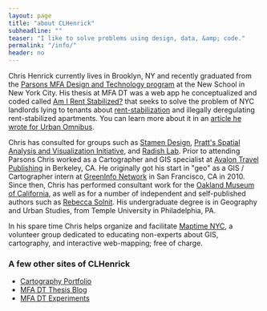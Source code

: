 ```yaml
---
layout: page
title: "about CLHenrick"
subheadline: ""
teaser: "I like to solve problems using design, data, &amp; code."
permalink: "/info/"
header: no
---
```


Chris Henrick currently lives in Brooklyn, NY and recently graduated from the [Parsons MFA Design and Technology program](http://www.newschool.edu/parsons/mfa-design-technology/) at the New School in New York City. His thesis at MFA DT was a web app he conceptualized and coded called [Am I Rent Stabilized?](https://amirentstabilized.com) that seeks to solve the problem of NYC landlords lying to tenants about [rent-stabilization](http://www.nycrgb.org/html/resources/faq/rentstab.html#exactly) and illegally deregulating rent-stabilized apartments. You can learn more about it in an [article he wrote for Urban Omnibus](http://urbanomnibus.net/2015/05/using-open-data-to-strengthen-tenants-rights-activism/). 

Chris has consulted for groups such as [Stamen Design](http://stamen.com/), [Pratt's Spatial Analysis and Visualization Initiative](https://www.pratt.edu/pratt-research-and-centers/spatial-analysis-visualization-initiative/), and [Radish Lab](http://radishlab.com/). Prior to attending Parsons Chris worked as a Cartographer and GIS specialist at [Avalon Travel Publishing](http://avalontravelbooks.com/) in Berkeley, CA. He originally got his start in "geo" as a GIS / Cartographer intern at [GreenInfo Network](http://www.greeninfo.org/) in San Francisco, CA in 2010. Since then, Chris has performed consultant work for the [Oakland Museum of California](https://www.museumca.org/), as well as for a number of independent and self-published authors such as [Rebecca Solnit](http://rebeccasolnit.net/). His undergraduate degree is in Geography and Urban Studies, from Temple University in Philadelphia, PA. 

In his spare time Chris helps organize and facilitate [Maptime NYC](http://www.meetup.com/maptime-nyc), a volunteer group dedicated to educating non-experts about GIS, cartography, and interactive web-mapping; free of charge.

### A few other sites of CLHenrick
- [Cartography Portfolio](http://chrishenrick.com/)
- [MFA DT Thesis Blog](http://clhenrick.github.io/thesis-blog/)
- [MFA DT Experiments](https://chenrickmfadt.wordpress.com/)